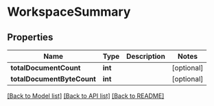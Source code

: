 # WorkspaceSummary

## Properties
Name | Type | Description | Notes
------------ | ------------- | ------------- | -------------
**totalDocumentCount** | **int** |  | [optional] 
**totalDocumentByteCount** | **int** |  | [optional] 

[[Back to Model list]](../README.md#documentation-for-models) [[Back to API list]](../README.md#documentation-for-api-endpoints) [[Back to README]](../README.md)


